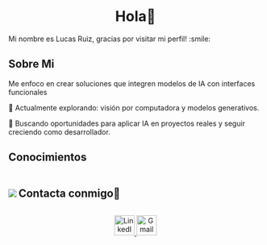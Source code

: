 <h1 align="center">Hola👋</h1>

<div size='20px'> Mi nombre es Lucas Ruiz, gracias por visitar mi perfil! :smile: 
</div>

<h2> Sobre Mi </h2>

Me enfoco en crear soluciones que integren modelos de IA con interfaces funcionales

🧪 Actualmente explorando: visión por computadora y modelos generativos.

🚀 Buscando oportunidades para aplicar IA en proyectos reales y seguir creciendo como desarrollador.

<h2> Conocimientos </h2>

<img src="https://imgur.com/ZUx9GvW" />

<h2 style="display: inline-block">Contacta conmigo🤝</h2>

<p align="center">
  <a href="https://www.linkedin.com/in/lucas-ruiz497">
    <img src="https://skillicons.dev/icons?i=linkedin" alt="LinkedIn" height="40">
  </a>
  <a href="mailto:lucasruiz048@gmail.com">
    <img src="https://skillicons.dev/icons?i=gmail" alt="Gmail" height="40">
  </a>
</p>
